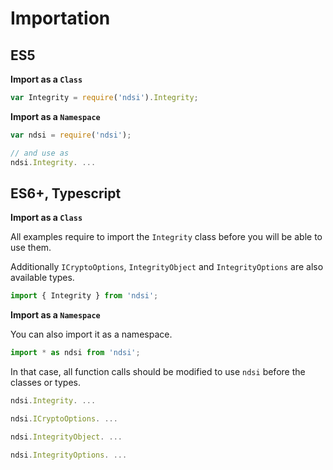 # Importation

## ES5

**Import as a `Class`**

```js
var Integrity = require('ndsi').Integrity;
```

**Import as a `Namespace`**

```js
var ndsi = require('ndsi');

// and use as
ndsi.Integrity. ...
```

## ES6+, Typescript

**Import as a `Class`**

All examples require to import the `Integrity` class before you will be able to use them.

Additionally `ICryptoOptions`, `IntegrityObject` and `IntegrityOptions` are also available types.

```ts
import { Integrity } from 'ndsi';
```

**Import as a `Namespace`**

You can also import it as a namespace.

```ts
import * as ndsi from 'ndsi';
```

In that case, all function calls should be modified to use `ndsi` before the classes or types.

```ts
ndsi.Integrity. ...

ndsi.ICryptoOptions. ...

ndsi.IntegrityObject. ...

ndsi.IntegrityOptions. ...
```
